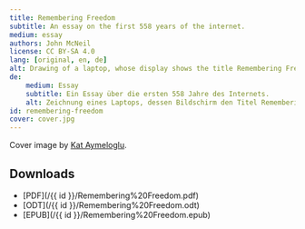 ```yaml
---
title: Remembering Freedom
subtitle: An essay on the first 558 years of the internet.
medium: essay
authors: John McNeil
license: CC BY-SA 4.0
lang: [original, en, de]
alt: Drawing of a laptop, whose display shows the title Remembering Freedom
de:
    medium: Essay
    subtitle: Ein Essay über die ersten 558 Jahre des Internets.
    alt: Zeichnung eines Laptops, dessen Bildschirm den Titel Remembering Freedom zeigt
id: remembering-freedom
cover: cover.jpg
---
```


Cover image by [Kat Aymeloglu](https://www.kataymeloglu.com).

<object data="/{{ id }}/Remembering Freedom.pdf" type="application/pdf" width="100%" height="800"></object>

## Downloads

- [PDF](/{{ id }}/Remembering%20Freedom.pdf)
- [ODT](/{{ id }}/Remembering%20Freedom.odt)
- [EPUB](/{{ id }}/Remembering%20Freedom.epub)
